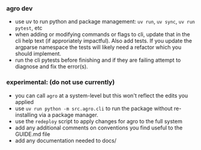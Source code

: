 ### agro dev 
- use uv to run python and package management: `uv run`, `uv sync`, `uv run pytest`, etc
- when adding or modifying commands or flags to cli, update that in the cli help text (if approriately impactful). Also add tests. If you update the argparse namespace the tests will likely need a refactor which you should implement.
- run the cli pytests before finishing and if they are failing attempt to diagnose and fix the error(s).

### experimental: (do not use currently)
- you can call `agro` at a system-level but this won't reflect the edits you applied
- use `uv run python -m src.agro.cli` to run the package without re-installing via a package manager.
- use the `redeploy` script to apply changes for agro to the full system
- add any additional comments on conventions you find useful to the GUIDE.md file
- add any documentation needed to docs/